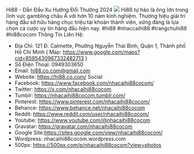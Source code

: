 Hi88 - Dẫn Đầu Xu Hướng Đổi Thưởng 2024 
![](https://s3-ap-northeast-1.amazonaws.com/g0v-hackmd-images/uploads/upload_2acdc066ac4f8bf7e5aae183d32d26c6.jpg)
Hi88 tự hào là ông lớn trong lĩnh vực gambling châu Á với hơn 10 năm kinh nghiệm. Thương hiệu giải trí hàng đầu sở hữu hàng chục triệu tài khoản thành viên, xứng đáng là lựa chọn cá cược uy tín hàng đầu hiện nay.
#hi88 #nhaccaihi88 #trangchuhi88 #hi88cocom
Thông Tin Liên Hệ:
- Địa Chỉ: 121 Đ. Calmette, Phường Nguyễn Thái Bình, Quận 1, Thành phố Hồ Chí Minh
( Map: https://www.google.com/maps?cid=8595430967332482713 )
- Số Điện Thoại: 0949303650
- Email: hi88.co.com@gmail.com
- Website: https://hi88.co.com/
Social
- Facebook: https://www.facebook.com/nhacaihi88cocom/
- Twitter: https://x.com/nhacaihi88cocom
- Tumblr: https://nhacaihi88cocom.tumblr.com/
- Pinterest: https://www.pinterest.com/nhacaihi88cocom/
- Behance: https://www.behance.net/nhacaihi88cocom
- Reddit: https://www.reddit.com/user/nhacaihi88cocom/
- Youtube: https://www.youtube.com/@nhacaihi88cocom
- Gravatar: https://gravatar.com/nhacaihi88cocom
- Google Site:https://sites.google.com/view/nhacaihi88cocom/
- Wordpress: nhacaihi88cocom.wordpress.com
- 500px: https://500px.com/p/nhacaihi88cocom?view=photos


